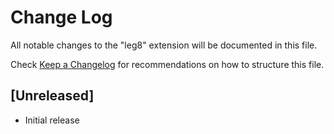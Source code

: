 # Change Log

All notable changes to the "leg8" extension will be documented in this file.

Check [Keep a Changelog](http://keepachangelog.com/) for recommendations on how to structure this file.

## [Unreleased]

- Initial release
